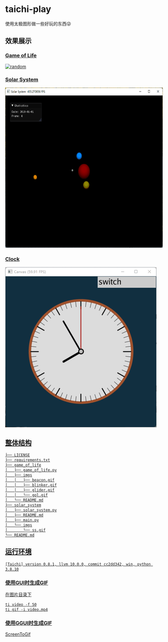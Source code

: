 # taichi-play

使用太极图形做一些好玩的东西:stuck_out_tongue_winking_eye:

## 效果展示

### [Game of Life](game_of_life/)

<a href="gol.gif"><img src="game_of_life/imgs/gol.gif" height=512px title="random"></a>

### [Solar System](solar_system/)

<a href="ss.gif"><img src="solar_system/imgs/ss.gif" height=512px title="solar system">

### [Clock](clock/)

<a href="wall_clock.gif"><img src="clock/imgs/wall_clock.gif" height=512px title="wall clock">

## 整体结构

```
├── LICENSE
├── requirements.txt
├── game_of_life
│   ├── game_of_life.py
│   ├── imgs
│   │   ├── beacon.gif
│   │   ├── blinker.gif
│   │   ├── glider.gif
│   │   └── gol.gif
│   └── README.md
├── solar_system
│   ├── solar_system.py
│   ├── README.md
│   ├── main.py
│   └── imgs
│       └── ss.gif
└── README.md
```

## 运行环境

```
[Taichi] version 0.8.1, llvm 10.0.0, commit cc2dd342, win, python 3.8.10
```

### 使用GUI时生成GIF

在图片目录下

```shell
ti video -f 50
ti gif -i video.mp4
```

### 使用GGUI时生成GIF

[ScreenToGif](https://github.com/NickeManarin/ScreenToGif/releases/tag/2.34)
